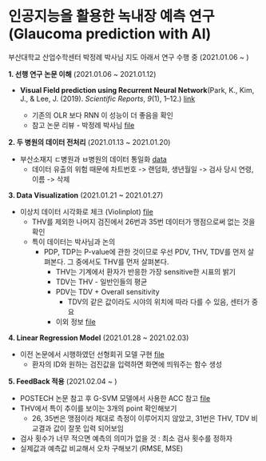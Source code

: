 # 인공지능을 활용한 녹내장 예측 연구(Glaucoma prediction with AI) 
부산대학교 산업수학센터 박정례 박사님 지도 아래서 연구 수행 중 (2021.01.06 ~ )

**1. 선행 연구 논문 이해** (2021.01.06 ~ 2021.01.12)
- **Visual Field prediction using Recurrent Neural Network**(Park, K., Kim, J., & Lee, J. (2019). *Scientific Reports*, *9*(1), 1–12.) [link](https://doi.org/10.1038/s41598-019-44852-6) 

   - 기존의 OLR 보다 RNN 이 성능이 더 좋음을 확인
   - 참고 논문 리뷰 - 박정례 박사님 [file](https://github.com/herjh0405/Glaucoma/blob/master/Paper_review/(2019)%20Visual%20Field%20prediction%20using%20Recurrent%20Neural%20Network.md)
   
**2. 두 병원의 데이터 전처리** (2021.01.13 ~ 2021.01.20) 
   - 부산소재지 ㄷ병원과 ㅂ병원의 데이터 통일화 [data](https://github.com/herjh0405/Glaucoma/blob/master/sample2.csv)
      - 데이터 유출의 위험 때문에 차트번호 -> 랜덤화, 생년월일 -> 검사 당시 연령, 이름 -> 삭제
   
**3. Data Visualization** (2021.01.21 ~ 2021.01.27) 
   - 이상치 데이터 시각화로 체크 (Violinplot) [file](https://github.com/herjh0405/Glaucoma/blob/master/001.Data_PreProcessing%26Visualization.ipynb)
      - THV를 제외한 나머지 검진에서 26번과 35번 데이터가 맹점으로써 없는 것을 확인
      - 특이 데이터는 박사님과 논의
         - PDP, TDP는 P-value에 관한 것이므로 우선 PDV, THV, TDV를 먼저 살펴본다. 그 중에서도 THV를 먼저 살펴본다.
            - THV는 기계에서 환자가 반응한 가장 sensitive한 시표의 밝기
            - TDV는 THV - 일반인들의 평균
            - PDV는 TDV + Overall sensitivity
               - TDV의 같은 값이라도 시야의 위치에 따라 다를 수 있음, 센터가 중요
            - 이외 정보 [file](https://github.com/herjh0405/Glaucoma/blob/master/Information/%EC%A7%84%EB%8B%A8.md)

**4. Linear Regression Model** (2021.01.28 ~ 2021.02.03) 
   - 이전 논문에서 시행하였던 선형회귀 모델 구현 [file](http://localhost:8888/notebooks/github/Glaucoma/002.Linear_Regression.ipynb)
      - 환자의 ID와 원하는 검진값을 입력하면 화면에 띄워주는 함수 생성
     
**5. FeedBack 적용** (2021.02.04 ~ )
   - POSTECH 논문 참고 후 G-SVM 모델에서 사용한 ACC 참고 [file](https://github.com/herjh0405/Glaucoma/blob/master/Information/%EB%85%B9%EB%82%B4%EC%9E%A5%20%EC%A7%84%EB%8B%A8%EB%AA%A8%ED%98%95%20%EA%B0%9C%EB%B0%9C%20%EC%97%B0%EA%B5%AC.pdf)
   - THV에서 특이 추이를 보이는 3개의 point 확인해보기
      - 26, 35번은 맹점이라 제대로 측정이 이루어지지 않았고, 31번은 THV, TDV 비교결과 값이 잘못 입력 되어보임
   - 검사 횟수가 너무 적으면 예측의 의미가 없을 것 : 최소 검사 횟수를 정하자
   - 실제값과 예측값 비교해서 오차 구해보기 (RMSE, MSE)

